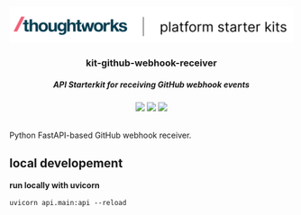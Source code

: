 <div align="center">
	<p>
		<img alt="Thoughtworks Logo" src="https://raw.githubusercontent.com/twplatformlabs/static/master/psk_banner.png" width=800 />
	</p>
  <h3>kit-github-webhook-receiver</h3>
  <h5>API Starterkit for receiving GitHub webhook events</h5>
  <a href="https://app.circleci.com/pipelines/github/twplatformlabs/kit-github-webhook-receiver"><img src="https://circleci.com/gh/twplatformlabs/kit-github-webhook-receiver.svg?style=shield"></a> <a href="https://opensource.org/licenses/MIT"><img src="https://img.shields.io/badge/license-MIT-blue.svg"></a> <a href="https://github.com/psf/black"><img src="https://img.shields.io/badge/code%20style-black-000000.svg"></a>
</div>
<br />

Python FastAPI-based GitHub webhook receiver.

## local developement  

**run locally with uvicorn**  

```
uvicorn api.main:api --reload
```
